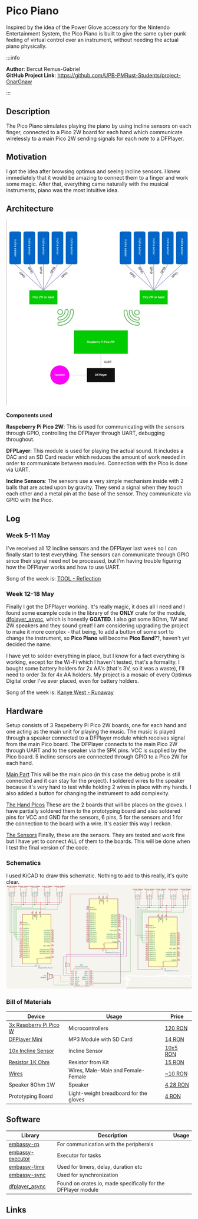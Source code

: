 # Pico Piano

Inspired by the idea of the Power Glove accessory for the Nintendo Entertainment System, the Pico Piano is built to give the same cyber-punk feeling of virtual control over an instrument, without needing the actual piano physically.

:::info

**Author**: Bercut Remus-Gabriel \
**GitHub Project Link**: https://github.com/UPB-PMRust-Students/project-GnarGnaw

:::

## Description

The Pico Piano simulates playing the piano by using incline sensors on each finger, connected to a Pico 2W board for each hand which communicate wirelessly to a main Pico 2W sending signals for each note to a DFPlayer.

## Motivation

I got the idea after browsing optimus and seeing incline sensors. I knew immediately that it would be amazing to connect them to a finger and work some magic. After that, everything came naturally with the musical instruments, piano was the most intuitive idea.

## Architecture

![Schematic](Schematic.webp)

**Components used**

**Raspeberry Pi Pico 2W**: This is used for communicating with the sensors through GPIO, controlling the DFPlayer through UART, debugging throughout.

**DFPLayer**: This module is used for playing the actual sound. It includes a DAC and an SD Card reader which reduces the amount of work needed in order to communicate between modules. Connection with the Pico is done via UART.

**Incline Sensors**: The sensors use a very simple mechanism inside with 2 balls that are acted upon by gravity. They send a signal when they touch each other and a metal pin at the base of the sensor. They communicate via GPIO with the Pico.

## Log

### Week 5-11 May

I've received all 12 incline sensors and the DFPlayer last week so I can finally start to test everything. The sensors can communicate through GPIO since their signal need not be processed, but I'm having trouble figuring how the DFPlayer works and how to use UART.

Song of the week is: [TOOL - Reflection](https://youtu.be/4MzVuHqsNoM?si=4Z2zsSdlizm-3E6u)

### Week 12-18 May

Finally I got the DFPlayer working. It's really magic, it does all I need and I found some example code in the library of the **ONLY** crate for the module, [dfplayer_async](https://docs.rs/dfplayer-async/latest/dfplayer_async/), which is honestly **GOATED**. I also got some 8Ohm, 1W and 2W speakers and they sound great! I am considering upgrading the project to make it more complex - that being, to add a button of some sort to change the instrument, so **Pico Piano** will become **Pico Band**??, haven't yet decided the name.

I have yet to solder everything in place, but I know for a fact everything is working, except for the Wi-Fi which I haven't tested, that's a formality. I bought some battery holders for 2x AA's (that's 3V, so it was a waste), I'll need to order 3x for 4x AA holders. My project is a mosaic of every Optimus Digital order I've ever placed, even for battery holders.

Song of the week is: [Kanye West - Runaway](https://www.youtube.com/watch?v=EMnQwBTJnMM)

## Hardware

Setup consists of 3 Raspeberry Pi Pico 2W boards, one for each hand and one acting as the main unit for playing the music. The music is played through a speaker connected to a DFPlayer module which receives signal from the main Pico board.
The DFPlayer connects to the main Pico 2W through UART and to the speaker via the SPK pins. VCC is supplied by the Pico board. 5 incline sensors are connected through GPIO to a Pico 2W for each hand.

[Main Part](main_and_speaker.webp)
This will be the main pico (in this case the debug probe is still connected and it can stay for the project). I soldered wires to the speaker because it's very hard to test while holding 2 wires in place with my hands. I also added a button for changing the instrument to add complexity.

[The Hand Picos](boards.webp)
These are the 2 boards that will be places on the gloves. I have partially soldered them to the prototyping board and also soldered pins for VCC and GND for the sensors, 6 pins, 5 for the sensors and 1 for the connection to the board with a wire. It's easier this way I reckon.

[The Sensors](sensors.webp)
Finally, these are the sensors. They are tested and work fine but I have yet to connect ALL of them to the boards. This will be done when I test the final version of the code.

### Schematics

I used KiCAD to draw this schematic. Nothing to add to this really, it's quite clear.
![KiCAD Scheme](SchematicUpdated.webp)

### Bill of Materials
| Device                                                  | Usage                        | Price                           |
|---------------------------------------------------------|------------------------------|---------------------------------|
| [3x Raspberry Pi Pico W](https://www.raspberrypi.com/documentation/microcontrollers/raspberry-pi-pico.html) | Microcontrollers | [120 RON](https://www.optimusdigital.ro/en/raspberry-pi-boards/13327-raspberry-pi-pico-2-w.html) |
| [DFPlayer Mini](https://picaxe.com/docs/spe033.pdf) | MP3 Module with SD Card | [14 RON](https://www.optimusdigital.ro/en/audio/1484-dfplayer-mini-miniature-mp3-player-module.html) |
| [10x Incline Sensor](https://components101.com/sensors/sw-520d-tilt-sensor-module)| Incline Sensor | [10x5 RON](https://www.bitmi.ro/electronica/senzor-inclinare-sw-520d-11527.html) |
| [Resistor 1K Ohm](https://www.optimusdigital.ro/en/resistors/10928-250-pcs-plusivo-resistor-kit.html)| Resistor from Kit  | [15 RON](https://www.optimusdigital.ro/en/resistors/10928-250-pcs-plusivo-resistor-kit.html) |
| [Wires](https://www.optimusdigital.ro/en/wires-with-connectors/885-wires-male-male-10p-10cm.html) | Wires, Male-Male and Female-Female | [~10 RON](https://www.optimusdigital.ro/en/wires-with-connectors/885-wires-male-male-10p-10cm.html) |
| Speaker 8Ohm 1W | Speaker | [4,28 RON](https://ardushop.ro/ro/componente-discrete/1084-difuzor-1w-8ohm-50mm-6427854014900.html) |
| Prototyping Board | Light-weight breadboard for the gloves | [4 RON](https://www.optimusdigital.ro/ro/prototipare-cablaje-de-test/721-placa-de-test-universala-verde-70x90-mm.html)

## Software
| Library | Description | Usage |
|---------|-------------|-------|
[embassy-rp](https://docs.embassy.dev/embassy-rp/git/rp235xb/index.html) | For communication with the peripherals |  |
[embassy-executor](https://docs.embassy.dev/embassy-executor/git/cortex-m/index.html) | Executor for tasks |  |
[embassy-time](https://docs.embassy.dev/embassy-time/git/default/index.html) | Used for timers, delay, duration etc |  |
[embassy-sync](https://docs.embassy.dev/embassy-sync/git/default/index.html) | Used for synchronization |  |
[dfplayer_async](https://docs.rs/dfplayer-async/latest/dfplayer_async/) | Found on crates.io, made specifically for the DFPlayer module |  |  |
## Links
